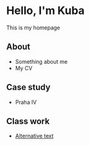 # Hello, I'm Kuba

This is my homepage


## About

- Something about me
- My CV


## Case study

- Praha IV


## Class work

- [Alternative text](01-alternative-text)

